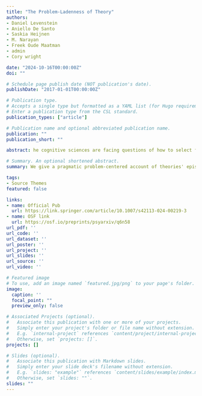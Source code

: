 ```yaml
---
title: "The Problem-Ladenness of Theory"
authors:
- Daniel Levenstein
- Aniello De Santo
- Saskia Heijnen
- M. Narayan 
- Freek Oude Maatman 
- admin
- Cory wright

date: "2024-10-16T00:00:00Z"
doi: ""

# Schedule page publish date (NOT publication's date).
publishDate: "2017-01-01T00:00:00Z"

# Publication type.
# Accepts a single type but formatted as a YAML list (for Hugo requirements).
# Enter a publication type from the CSL standard.
publication_types: ["article"]

# Publication name and optional abbreviated publication name.
publication: ""
publication_short: ""

abstract: he cognitive sciences are facing questions of how to select from competing theories or develop those that suit their current needs. However, traditional accounts of theoretical virtues have not yet proven informative to theory development in these fields. We advance a pragmatic account by which theoretical virtues are heuristics we use to estimate a theory’s contribution to a field’s body of knowledge and the degree to which it increases that knowledge’s ability to solve problems in the field’s domain or problem space. From this perspective, properties that are traditionally considered epistemic virtues, such as a theory’s fit to data or internal coherence, can be couched in terms of problem space coverage, and additional virtues come to light that reflect a theory’s alignment with problem-having agents and the context in a societally embedded scientific system. This approach helps us understand why the needs of different fields result in different kinds of theories and allows us to formulate the challenges facing cognitive science in terms that we hope will facilitate their resolution through further theoretical development.

# Summary. An optional shortened abstract.
summary: We give a pragmatic problem-centered account of theories' epistemic virtues, like coherence, depth, and parsimony.

tags:
- Source Themes
featured: false

links:
- name: Official Pub
  url: https://link.springer.com/article/10.1007/s42113-024-00219-3
- name: OSF link
  url: https://osf.io/preprints/psyarxiv/q6n58
url_pdf: ''
url_code: ''
url_dataset: ''
url_poster: ''
url_project: ''
url_slides: ''
url_source: ''
url_video: ''

# Featured image
# To use, add an image named `featured.jpg/png` to your page's folder. 
image:
  caption: ''
  focal_point: ""
  preview_only: false

# Associated Projects (optional).
#   Associate this publication with one or more of your projects.
#   Simply enter your project's folder or file name without extension.
#   E.g. `internal-project` references `content/project/internal-project/index.md`.
#   Otherwise, set `projects: []`.
projects: []

# Slides (optional).
#   Associate this publication with Markdown slides.
#   Simply enter your slide deck's filename without extension.
#   E.g. `slides: "example"` references `content/slides/example/index.md`.
#   Otherwise, set `slides: ""`.
slides: ""
---
```


<!-- {{% callout note %}}
Create your slides in Markdown - click the *Slides* button to check out the example.
{{% /callout %}}

Add the publication's **full text** or **supplementary notes** here. You can use rich formatting such as including [code, math, and images](https://docs.hugoblox.com/content/writing-markdown-latex/). -->
